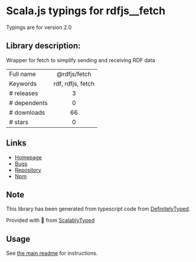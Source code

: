 
# Scala.js typings for rdfjs__fetch

Typings are for version 2.0

## Library description:
Wrapper for fetch to simplify sending and receiving RDF data

|                    |                 |
| ------------------ | :-------------: |
| Full name          | @rdfjs/fetch |
| Keywords           | rdf, rdfjs, fetch |
| # releases         | 3 |
| # dependents       | 0 |
| # downloads        | 66 |
| # stars            | 0 |

## Links
- [Homepage](https://github.com/rdfjs-base/fetch)
- [Bugs](https://github.com/rdfjs-base/fetch/issues)
- [Repository](https://github.com/rdfjs-base/fetch)
- [Npm](https://www.npmjs.com/package/%40rdfjs%2Ffetch)
    


## Note
This library has been generated from typescript code from [DefinitelyTyped](https://definitelytyped.org).

Provided with :purple_heart: from [ScalablyTyped](https://github.com/oyvindberg/ScalablyTyped)

## Usage
See [the main readme](../../readme.md) for instructions.



